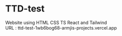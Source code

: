 # TTD-test

Website using HTML CSS TS React and Tailwind
<br/>
URL : ttd-test-1wb6bog68-armjis-projects.vercel.app 
